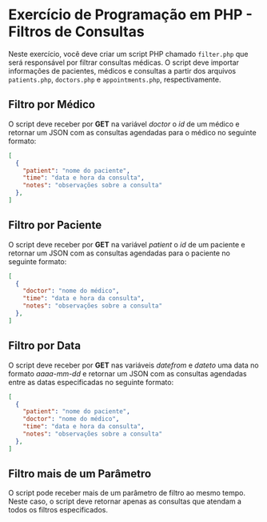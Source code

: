 # Exercício de Programação em PHP - Filtros de Consultas

Neste exercício, você deve criar um script PHP chamado `filter.php` que será responsável por filtrar consultas médicas. O script deve importar informações de pacientes, médicos e consultas a partir dos arquivos `patients.php`, `doctors.php` e `appointments.php`, respectivamente.

## Filtro por Médico

O script deve receber por **GET** na variável *doctor* o *id* de um médico e retornar um JSON com as consultas agendadas para o médico no seguinte formato:

```json
[
  {
    "patient": "nome do paciente",
    "time": "data e hora da consulta",
    "notes": "observações sobre a consulta"
  },
]
```

## Filtro por Paciente

O script deve receber por **GET** na variável *patient* o *id* de um paciente e retornar um JSON com as consultas agendadas para o paciente no seguinte formato:

```json
[
  {
    "doctor": "nome do médico",
    "time": "data e hora da consulta",
    "notes": "observações sobre a consulta"
  },
]
```

## Filtro por Data

O script deve receber por **GET** nas variáveis *datefrom* e *dateto* uma data no formato *aaaa-mm-dd* e retornar um JSON com as consultas agendadas entre as datas especificadas no seguinte formato:

```json
[
  {
    "patient": "nome do paciente",
    "doctor": "nome do médico",
    "time": "data e hora da consulta",
    "notes": "observações sobre a consulta"
  },
]
```

## Filtro mais de um Parâmetro

O script pode receber mais de um parâmetro de filtro ao mesmo tempo. Neste caso, o script deve retornar apenas as consultas que atendam a todos os filtros especificados.